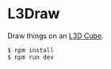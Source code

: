L3Draw
======

Draw things on an [L3D Cube](http://lookingglassfactory.com/).

```
$ npm install
$ npm run dev
```
